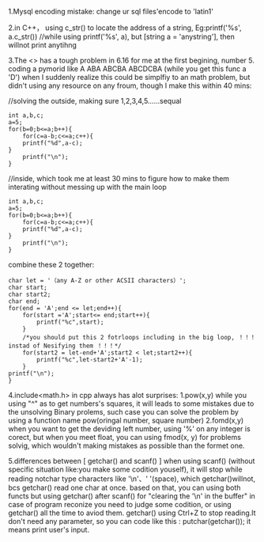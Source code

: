 1.Mysql encoding mistake: change ur sql files'encode to 'latin1'

2.in C++， using c_str() to locate the address of a string, Eg:printf('%s', a.c_str()) //while using printf('%s', a), but [string a = 'anystring'], then willnot print anytihng

3.The <<C plus prime vol.6>> has a tough problem in 6.16 for me at the first begining, number 5. coding a pymorid like
A
ABA
ABCBA
ABCDCBA
(while you get this func a 'D')
when I suddenly realize this could be simplfiy to an math problem, but didn't using any resource on any froum, though I make this within 40 mins:

//solving the outside, making sure 1,2,3,4,5……sequal
    
    int a,b,c;
    a=5;
    for(b=0;b<=a;b++){
        for(c=a-b;c<=a;c++){
        printf("%d",a-c);
    }
        printf("\n");
    }

//inside, which took me at least 30 mins to figure how to make them interating without messing up with the main loop
    
    int a,b,c;
    a=5;
    for(b=0;b<=a;b++){
        for(c=a-b;c<=a;c++){
        printf("%d",a-c);
    }
        printf("\n");
    }

combine these 2 together:

    char let = '（any A-Z or other ACSII characters）';
    char start;
    char start2;
    char end;
    for(end = 'A';end <= let;end++){
        for(start ='A';start<= end;start++){
            printf("%c",start);  
        }
        /*you should put this 2 fotrloops including in the big loop, ！！！instad of Nesifying them ！！！*/
        for(start2 = let-end+'A';start2 < let;start2++){
            printf("%c",let-start2+'A'-1);  
        }
    printf("\n");  
    }


4.include<math.h> in cpp always has alot surprises:
 1.pow(x,y) while you using "^" as to get numbers's squares, it will leads to some mistakes due to the unsolving Binary prolems, such case you can solve the problem by using a function name pow(oringal number, square number)
 2.fomd(x,y) when you want to get the deviding left number, using '%' on any integer is corect, but when you meet float, you can using fmod(x, y) for problems solvig, which wouldn't making mistakes as possible than the formet one.

5.differences between [ getchar() and scanf() ]
    when using scanf() (without specific situation like:you make some codition youself), it will stop while reading notchar type characters like '\n'、' '(space), which getchar()willnot, bcs getchar() read one char at once. based on that, you can using both functs but using getchar() after scanf() for "clearing the '\n' in the buffer" in case of program reconize you need to judge some codition, or using getchar() all the time to aviod them.
    getchar() using Ctrl+Z to stop reading.It don't need any parameter, so you can code like this : putchar(getchar()); it means print user's input.
 





